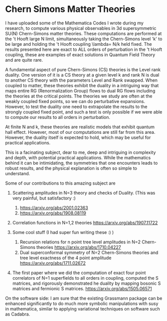 # Chern Simons Matter Theories
I have uploaded some of the Mathematica Codes I wrote during my research, to compute various physical observables in 3d supersymmetric SU(N)
Chern-Simons matter theories. These computations are performed at the 't Hooft large N limit, simultaneously taking the Chern-Simons level 'k' to be large and holding the 't Hooft coupling \lambda= N/k held fixed. The results presented here are exact to ALL orders of perturbation in the 't Hooft coupling, these are examples of exact solutions in Quantum Field Theory and are quite rare.

A fundamental aspect of pure Chern-Simons (CS) theories is the Level rank duality. One version of it is a CS theory at a given level k and rank N is dual to another CS theory with the parameters Level and Rank swapped. When coupled to matter, these theories exhibit the duality in a intriguing way that maps entire RG (Renormalization Group) flows to dual RG flows including the theories at the critical points. The theories we study are often at the weakly coupled fixed points, so we can do perturbative expansions. However, to test the duality one need to extrapolate the results to the strongly coupled fixed point, and such a test is only possible if we were able to compute our results to all orders in perturbation. 

At finite N and k, these theories are realistic models that exhibit quantum hall effect. However, most of our computations are still far from this area. However, the duality itself is expected to hold, which may be useful for practical applications.

This is a facinating subject, dear to me, deep and intriguing in complexity and depth, with potential practical applications. While the mathematics behind it can be intimidating, the symmetries that one encounters leads to robust results, and the physical explanation is often so simple to understand.

Some of our contributions to this amazing subject are

1. Scattering amplitudes in N=3 theory and checks of Duality. (This was very painful, but satisfactory :) 
    1. https://arxiv.org/abs/2001.02363
    2. https://arxiv.org/abs/1908.08119

2. Correlation functions in N=1,2 theories https://arxiv.org/abs/1907.11722

3. Some cool stuff (I had super fun writing these :) )
    1. Recursion relations for n point tree level amplitudes in N=2 Chern-Simons theories https://arxiv.org/abs/1710.04227
    2. Dual superconformal symmetry of N=2 Chern-Simons theories and tree level exactness of the 4 point amplitude
  https://arxiv.org/abs/1711.02672

4. The first paper where we did the computation of exact four point correlators of N=1 superfields to all orders in coupling, computed the S matrices, and rigorously demonstrated he duality by mapping bosonic S matrices and fermionic S matrices.
https://arxiv.org/abs/1505.06571

On the software side: I am sure that the existing Grassmann package can be enhanced significantly to do much more symbolic manipulations with susy in mathematica, similar to applying variational techniques on software such as Cadabra. 

